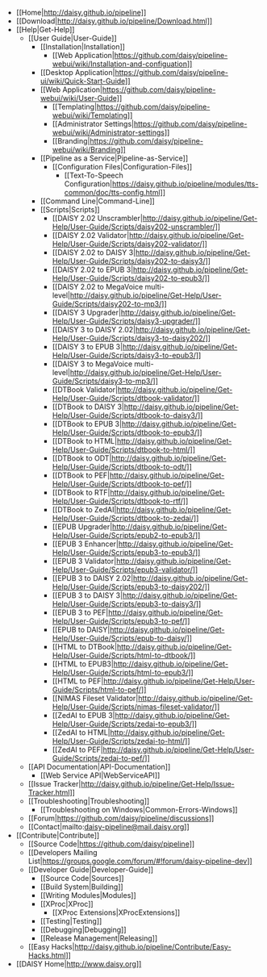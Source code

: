 * [[Home|http://daisy.github.io/pipeline]]
* [[Download|http://daisy.github.io/pipeline/Download.html]]
* [[Help|Get-Help]]
  * [[User Guide|User-Guide]]
    * [[Installation|Installation]]
      * [[Web Application|https://github.com/daisy/pipeline-webui/wiki/Installation-and-configuation]]
    * [[Desktop Application|https://github.com/daisy/pipeline-ui/wiki/Quick-Start-Guide]]
    * [[Web Application|https://github.com/daisy/pipeline-webui/wiki/User-Guide]]
      * [[Templating|https://github.com/daisy/pipeline-webui/wiki/Templating]]
      * [[Administrator Settings|https://github.com/daisy/pipeline-webui/wiki/Administrator-settings]]
      * [[Branding|https://github.com/daisy/pipeline-webui/wiki/Branding]]
    * [[Pipeline as a Service|Pipeline-as-Service]]
      * [[Configuration Files|Configuration-Files]]
        * [[Text-To-Speech Configuration|https://daisy.github.io/pipeline/modules/tts-common/doc/tts-config.html]]
    * [[Command Line|Command-Line]]
    * [[Scripts|Scripts]]
      * [[DAISY 2.02 Unscrambler|http://daisy.github.io/pipeline/Get-Help/User-Guide/Scripts/daisy202-unscrambler/]]
      * [[DAISY 2.02 Validator|http://daisy.github.io/pipeline/Get-Help/User-Guide/Scripts/daisy202-validator/]]
      * [[DAISY 2.02 to DAISY 3|http://daisy.github.io/pipeline/Get-Help/User-Guide/Scripts/daisy202-to-daisy3/]]
      * [[DAISY 2.02 to EPUB 3|http://daisy.github.io/pipeline/Get-Help/User-Guide/Scripts/daisy202-to-epub3/]]
      * [[DAISY 2.02 to MegaVoice multi-level|http://daisy.github.io/pipeline/Get-Help/User-Guide/Scripts/daisy202-to-mp3/]]
      * [[DAISY 3 Upgrader|http://daisy.github.io/pipeline/Get-Help/User-Guide/Scripts/daisy3-upgrader/]]
      * [[DAISY 3 to DAISY 2.02|http://daisy.github.io/pipeline/Get-Help/User-Guide/Scripts/daisy3-to-daisy202/]]
      * [[DAISY 3 to EPUB 3|http://daisy.github.io/pipeline/Get-Help/User-Guide/Scripts/daisy3-to-epub3/]]
      * [[DAISY 3 to MegaVoice multi-level|http://daisy.github.io/pipeline/Get-Help/User-Guide/Scripts/daisy3-to-mp3/]]
      * [[DTBook Validator|http://daisy.github.io/pipeline/Get-Help/User-Guide/Scripts/dtbook-validator/]]
      * [[DTBook to DAISY 3|http://daisy.github.io/pipeline/Get-Help/User-Guide/Scripts/dtbook-to-daisy3/]]
      * [[DTBook to EPUB 3|http://daisy.github.io/pipeline/Get-Help/User-Guide/Scripts/dtbook-to-epub3/]]
      * [[DTBook to HTML|http://daisy.github.io/pipeline/Get-Help/User-Guide/Scripts/dtbook-to-html/]]
      * [[DTBook to ODT|http://daisy.github.io/pipeline/Get-Help/User-Guide/Scripts/dtbook-to-odt/]]
      * [[DTBook to PEF|http://daisy.github.io/pipeline/Get-Help/User-Guide/Scripts/dtbook-to-pef/]]
      * [[DTBook to RTF|http://daisy.github.io/pipeline/Get-Help/User-Guide/Scripts/dtbook-to-rtf/]]
      * [[DTBook to ZedAI|http://daisy.github.io/pipeline/Get-Help/User-Guide/Scripts/dtbook-to-zedai/]]
      * [[EPUB Upgrader|http://daisy.github.io/pipeline/Get-Help/User-Guide/Scripts/epub2-to-epub3/]]
      * [[EPUB 3 Enhancer|http://daisy.github.io/pipeline/Get-Help/User-Guide/Scripts/epub3-to-epub3/]]
      * [[EPUB 3 Validator|http://daisy.github.io/pipeline/Get-Help/User-Guide/Scripts/epub3-validator/]]
      * [[EPUB 3 to DAISY 2.02|http://daisy.github.io/pipeline/Get-Help/User-Guide/Scripts/epub3-to-daisy202/]]
      * [[EPUB 3 to DAISY 3|http://daisy.github.io/pipeline/Get-Help/User-Guide/Scripts/epub3-to-daisy3/]]
      * [[EPUB 3 to PEF|http://daisy.github.io/pipeline/Get-Help/User-Guide/Scripts/epub3-to-pef/]]
      * [[EPUB to DAISY|http://daisy.github.io/pipeline/Get-Help/User-Guide/Scripts/epub-to-daisy/]]
      * [[HTML to DTBook|http://daisy.github.io/pipeline/Get-Help/User-Guide/Scripts/html-to-dtbook/]]
      * [[HTML to EPUB3|http://daisy.github.io/pipeline/Get-Help/User-Guide/Scripts/html-to-epub3/]]
      * [[HTML to PEF|http://daisy.github.io/pipeline/Get-Help/User-Guide/Scripts/html-to-pef/]]
      * [[NIMAS Fileset Validator|http://daisy.github.io/pipeline/Get-Help/User-Guide/Scripts/nimas-fileset-validator/]]
      * [[ZedAI to EPUB 3|http://daisy.github.io/pipeline/Get-Help/User-Guide/Scripts/zedai-to-epub3/]]
      * [[ZedAI to HTML|http://daisy.github.io/pipeline/Get-Help/User-Guide/Scripts/zedai-to-html/]]
      * [[ZedAI to PEF|http://daisy.github.io/pipeline/Get-Help/User-Guide/Scripts/zedai-to-pef/]]
  * [[API Documentation|API-Documentation]]
    * [[Web Service API|WebServiceAPI]]
  * [[Issue Tracker|http://daisy.github.io/pipeline/Get-Help/Issue-Tracker.html]]
  * [[Troubleshooting|Troubleshooting]]
    * [[Troubleshooting on Windows|Common-Errors-Windows]]
  * [[Forum|https://github.com/daisy/pipeline/discussions]]
  * [[Contact|mailto:daisy-pipeline@mail.daisy.org]]
* [[Contribute​|Contribute]]
  * [[Source Code|https://github.com/daisy/pipeline]]
  * [[Developers Mailing List|https://groups.google.com/forum/#!forum/daisy-pipeline-dev]]
  * [[Developer Guide|Developer-Guide]]
    * [[Source Code|Sources]]
    * [[Build System|Building]]
    * [[Writing Modules|Modules]]
    * [[XProc|XProc]]
      * [[XProc Extensions|XProcExtensions]]
    * [[Testing|Testing]]
    * [[Debugging|Debugging]]
    * [[Release Management|Releasing]]
  * [[Easy Hacks|http://daisy.github.io/pipeline/Contribute/Easy-Hacks.html]]
* [[DAISY Home|http://www.daisy.org]]
